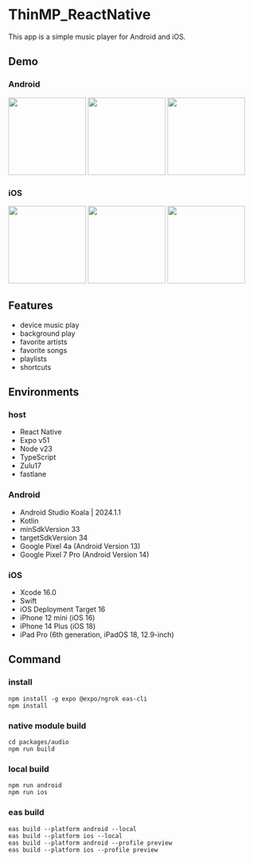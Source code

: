 # ThinMP_ReactNative

This app is a simple music player for Android and iOS.

## Demo

### Android

<img src="https://github.com/user-attachments/assets/4afafd5f-ac23-48b5-a092-837ac5a33ef7" width="156"> <img src="https://github.com/user-attachments/assets/02f0a245-57b1-488d-aa31-c0aad83acc32" width="156"> <img src="https://github.com/user-attachments/assets/c65ca8f3-5018-4c40-ba71-e78ff4895256" width="156">

### iOS

<img src="https://github.com/user-attachments/assets/e1b88ffa-5749-4f52-99ea-f7b3f4101931" width="156"> <img src="https://github.com/user-attachments/assets/7c164932-f5f5-4dc2-83f2-bae9fdf4e15e" width="156"> <img src="https://github.com/user-attachments/assets/1946b0b5-8e7d-4e61-9dd5-f2c3acd29da3" width="156">

## Features

- device music play
- background play
- favorite artists
- favorite songs
- playlists
- shortcuts

## Environments

### host

- React Native
- Expo v51
- Node v23
- TypeScript
- Zulu17
- fastlane

### Android

- Android Studio Koala | 2024.1.1
- Kotlin
- minSdkVersion 33
- targetSdkVersion 34
- Google Pixel 4a (Android Version 13)
- Google Pixel 7 Pro (Android Version 14)

### iOS

- Xcode 16.0
- Swift
- iOS Deployment Target 16
- iPhone 12 mini (iOS 16)
- iPhone 14 Plus (iOS 18)
- iPad Pro (6th generation, iPadOS 18, 12.9-inch)

## Command

### install

```
npm install -g expo @expo/ngrok eas-cli
npm install
```

### native module build

```
cd packages/audio
npm run build
```

### local build

```
npm run android
npm run ios
```

### eas build

```
eas build --platform android --local
eas build --platform ios --local
eas build --platform android --profile preview
eas build --platform ios --profile preview
```
